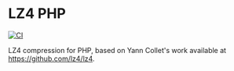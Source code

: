 # LZ4 PHP

[![CI](https://github.com/dew-serverless/php-ext-lz4/actions/workflows/ci.yml/badge.svg)](https://github.com/dew-serverless/php-ext-lz4/actions/workflows/ci.yml)

LZ4 compression for PHP, based on Yann Collet's work available at https://github.com/lz4/lz4.
